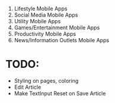 1. Lifestyle Mobile Apps
2. Social Media Mobile Apps
3. Utility Mobile Apps
4. Games/Entertainment Mobile Apps
5. Productivity Mobile Apps
6. News/Information Outlets Mobile Apps

# TODO:
- Styling on pages, coloring
- Edit Article
- Make TextInput Reset on Save Article